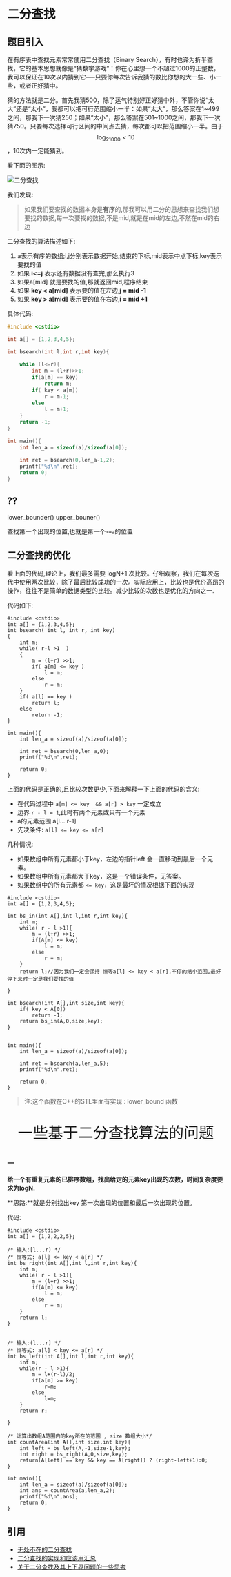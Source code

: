 # 二分查找

## 题目引入

在有序表中查找元素常常使用二分查找（Binary Search），有时也译为折半查找，它的基本思想就像是“猜数字游戏”：你在心里想一个不超过1000的正整数，我可以保证在10次以内猜到它—–只要你每次告诉我猜的数比你想的大一些、小一些，或者正好猜中。

猜的方法就是二分。首先我猜500，除了运气特别好正好猜中外，不管你说“太大”还是“太小”，我都可以把可行范围缩小一半：如果“太大”，那么答案在1~499之间，那我下一次猜250；如果“太小”，那么答案在501~1000之间，那我下一次猜750。只要每次选择可行区间的中间点去猜，每次都可以把范围缩小一半。由于$$\log_21000 < 10$$，10次内一定能猜到。

看下面的图示:


![二分查找](./二分查找1.png)


我们发现:


 > 如果我们要查找的数据本身是**有序**的,那我可以用二分的思想来查找我们想要找的数据,每一次要找的数据,不是mid,就是在mid的左边,不然在mid的右边

二分查找的算法描述如下:

 1. a表示有序的数组;i,j分别表示数据开始,结束的下标,mid表示中点下标,key表示要找的值
 2. 如果 **i<=j** 表示还有数据没有查完,那么执行3
 3. 如果a[mid] 就是要找的值,那就返回mid,程序结束
 4. 如果 **key < a[mid]** 表示要的值在左边,**j = mid -1**
 5. 如果 **key > a[mid]** 表示要的值在右边,**i = mid +1**


具体代码:

```c
#include <cstdio>

int a[] = {1,2,3,4,5};

int bsearch(int l,int r,int key){
    
    while (l<=r){
        int m = (l+r)>>1;
        if(a[m] == key)
            return m;
        if( key < a[m])
            r = m-1;
        else
            l = m+1;
    }
    return -1;
}

int main(){
    int len_a = sizeof(a)/sizeof(a[0]);

    int ret = bsearch(0,len_a-1,2);
    printf("%d\n",ret);
    return 0;
}
```

## ??


lower_bounder() 
upper_bouner()

查找第一个出现的位置,也就是第一个`>=a`的位置

## 二分查找的优化

看上面的代码,理论上，我们最多需要 logN+1 次比较。仔细观察，我们在每次迭代中使用两次比较，除了最后比较成功的一次。实际应用上，比较也是代价高昂的操作，往往不是简单的数据类型的比较。减少比较的次数也是优化的方向之一.




代码如下:
 
```
#include <cstdio>
int a[] = {1,2,3,4,5};
int bsearch( int l, int r, int key)
{
    int m;
    while( r-l >1  )
    {
        m = (l+r) >>1;
        if( a[m] <= key )
            l = m;
        else
            r = m;
    }
    if( a[l] == key )
        return l;
    else
        return -1;
}

int main(){
    int len_a = sizeof(a)/sizeof(a[0]);

    int ret = bsearch(0,len_a,0);
    printf("%d\n",ret);

    return 0;
}
```

上面的代码是正确的,且比较次数更少,下面来解释一下上面的代码的含义:

 - 在代码过程中 `a[m] <= key  && a[r] > key`  一定成立
 - 边界  `r - l = 1`,此时有两个元素或只有一个元素
 - a的元素范围 a[l....r-1]
 - 先决条件:  `a[l] <= key <= a[r]`

几种情况:

 - 如果数组中所有元素都小于key，左边的指针left 会一直移动到最后一个元素。
 - 如果数组中所有元素都大于key，这是一个错误条件，无答案。
 - 如果数组中的所有元素都 `<= key`，这是最坏的情况根据下面的实现

```
#include <cstdio>
int a[] = {1,2,3,4,5};

int bs_in(int A[],int l,int r,int key){
    int m;
    while( r - l >1){
        m = (l+r) >>1;
        if(A[m] <= key)
            l = m;
        else
            r = m;
    }
    return l;//因为我们一定会保持 恒等a[l] <= key < a[r],不停的缩小范围,最好停下来时一定是我们要找的值
	
}

int bsearch(int A[],int size,int key){
    if( key < A[0])
        return -1;
    return bs_in(A,0,size,key);
}


int main(){
    int len_a = sizeof(a)/sizeof(a[0]);

    int ret = bsearch(a,len_a,5);
    printf("%d\n",ret);

    return 0;
}
```

 > 注:这个函数在C++的STL里面有实现 :  lower_bound 函数

<p style="text-align: center;font-size:35px">一些基于二分查找算法的问题</p>


### 一

**给一个有重复元素的已排序数组，找出给定的元素key出现的次数，时间复杂度要求为logN.**

**思路:**就是分别找出key 第一次出现的位置和最后一次出现的位置。

代码:
```
#include <cstdio>
int a[] = {1,2,2,2,5};

/* 输入:[l...r) */
/* 恒等式: a[l] <= key < a[r] */
int bs_right(int A[],int l,int r,int key){
    int m;
    while( r - l >1){
        m = (l+r) >>1;
        if(A[m] <= key)
            l = m;
        else
            r = m;
    }
    return l;
}


/* 输入:(l...r] */
/* 恒等式: a[l] < key <= a[r] */
int bs_left(int A[],int l,int r,int key){
    int m;
    while(r - l >1){
        m = l+(r-l)/2;
        if(a[m] >= key)
            r=m;
        else
            l=m;
    }
    return r;

}

/* 计算出数组A范围内的key所在的范围 , size 数组大小*/
int countArea(int A[],int size,int key){
    int left = bs_left(A,-1,size-1,key);
    int right = bs_right(A,0,size,key);
    return(A[left] == key && key == A[right]) ? (right-left+1):0;
}

int main(){
    int len_a = sizeof(a)/sizeof(a[0]);
    int ans = countArea(a,len_a,2);
    printf("%d\n",ans);
    return 0;
}
```


## 引用

 - [无处不在的二分查找](http://www.acmerblog.com/ubiquitous-binary-search-5345.html)
 - [二分查找的实现和应该用汇总](http://www.cnblogs.com/ider/archive/2012/04/01/binary_search.html)
 - [关于二分查找及其上下界问题的一些思考](http://www.codeceo.com/article/binary-search.html)
